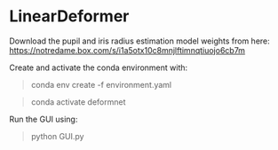 # LinearDeformer

Download the pupil and iris radius estimation model weights from here: https://notredame.box.com/s/i1a5otx10c8mnjlftimnqtiuojo6cb7m

Create and activate the conda environment with:

> conda env create -f environment.yaml

> conda activate deformnet

Run the GUI using:

> python GUI.py
